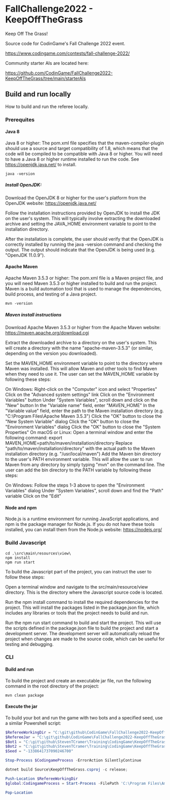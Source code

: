 # FallChallenge2022 - KeepOffTheGrass

Keep Off The Grass!

Source code for CodinGame's Fall Challenge 2022 event.

https://www.codingame.com/contests/fall-challenge-2022/

Community starter AIs are located here:

https://github.com/CodinGame/FallChallenge2022-KeepOffTheGrass/tree/main/starterAIs

## Build and run locally

How to build and run the referee locally.

### Prerequites

#### Java 8

Java 8 or higher: The pom.xml file specifies that the maven-compiler-plugin should use a source and target compatibility of 1.8, which means that the code will be compiled to be compatible with Java 8 or higher. You will need to have a Java 8 or higher runtime installed to run the code. See https://openjdk.java.net/ to install.

```console
java -version
```

##### Install OpenJDK:

Download the OpenJDK 8 or higher for the user's platform from the OpenJDK website: https://openjdk.java.net/

Follow the installation instructions provided by OpenJDK to install the JDK on the user's system. This will typically involve extracting the downloaded archive and setting the JAVA_HOME environment variable to point to the installation directory.

After the installation is complete, the user should verify that the OpenJDK is correctly installed by running the java -version command and checking the output. The output should indicate that the OpenJDK is being used (e.g. "OpenJDK 11.0.9").

#### Apache Maven

Apache Maven 3.5.3 or higher: The pom.xml file is a Maven project file, and you will need Maven 3.5.3 or higher installed to build and run the project. Maven is a build automation tool that is used to manage the dependencies, build process, and testing of a Java project.

```console
mvn -version
```
##### Maven install instructions

Download Apache Maven 3.5.3 or higher from the Apache Maven website: https://maven.apache.org/download.cgi

Extract the downloaded archive to a directory on the user's system. This will create a directory with the name "apache-maven-3.5.3" (or similar, depending on the version you downloaded).

Set the MAVEN_HOME environment variable to point to the directory where Maven was installed. This will allow Maven and other tools to find Maven when they need to use it. The user can set the MAVEN_HOME variable by following these steps:

On Windows:
Right-click on the "Computer" icon and select "Properties"
Click on the "Advanced system settings" link
Click on the "Environment Variables" button
Under "System Variables", scroll down and click on the "New" button
In the "Variable name" field, enter "MAVEN_HOME"
In the "Variable value" field, enter the path to the Maven installation directory (e.g. "C:\Program Files\Apache Maven 3.5.3")
Click the "OK" button to close the "New System Variable" dialog
Click the "OK" button to close the "Environment Variables" dialog
Click the "OK" button to close the "System Properties"
On macOS or Linux:
Open a terminal window and enter the following command:
export MAVEN_HOME=path/to/maven/installation/directory
Replace "path/to/maven/installation/directory" with the actual path to the Maven installation directory (e.g. "/usr/local/maven")
Add the Maven bin directory to the user's PATH environment variable. This will allow the user to run Maven from any directory by simply typing "mvn" on the command line. The user can add the bin directory to the PATH variable by following these steps:

On Windows:
Follow the steps 1-3 above to open the "Environment Variables" dialog
Under "System Variables", scroll down and find the "Path" variable
Click on the "Edit"

#### Node and npm

Node.js is a runtime environment for running JavaScript applications, and npm is the package manager for Node.js. If you do not have these tools installed, you can install them from the Node.js website: https://nodejs.org/

### Build Javascript

```console
cd .\src\main\resources\view\
npm install
npm run start
```

To build the Javascript part of the project, you can instruct the user to follow these steps:

Open a terminal window and navigate to the src/main/resource/view directory. This is the directory where the Javascript source code is located.

Run the npm install command to install the required dependencies for the project. This will install the packages listed in the package.json file, which includes any libraries or tools that the project needs to build and run.

Run the npm run start command to build and start the project. This will use the scripts defined in the package.json file to build the project and start a development server. The development server will automatically reload the project when changes are made to the source code, which can be useful for testing and debugging.

### CLI

#### Build and run

To build the project and create an executable jar file, run the following command in the root directory of the project:

```console
mvn clean package
```

#### Execute the jar

To build your bot and run the game with two bots and a specified seed, use a similar Powershell script:

```Powershell
$RefereeWorkingDir = "C:\git\github\CodinGame\FallChallenge2022-KeepOffTheGrass\"
$RefereeJar = "C:\git\github\CodinGame\FallChallenge2022-KeepOffTheGrass\target\fall-challenge-2022-keep-off-the-grass-1.0-SNAPSHOT.jar"
$Bot1 = "C:\git\github\StevenTCramer\Training\CodingGame\KeepOffTheGrass\bots\SnowFrogDev.exe"
$Bot2 = "C:\git\github\StevenTCramer\Training\CodingGame\KeepOffTheGrass\Source\bin\Release\net6.0\KeepOffTheGrass.exe"
$Seed = "-1338641737090246700"

Stop-Process $CodingameProcess -ErrorAction SilentlyContinue

dotnet build Source\KeepOffTheGrass.csproj -c release;

Push-Location $RefereeWorkingDir
$global:CodingameProcess = Start-Process -FilePath 'C:\Program Files\Amazon Corretto\jdk1.8.0_352\bin\java.exe' -ArgumentList '-jar', "$RefereeJar", $Bot1, $Bot2, $Seed -PassThru

Pop-Location

```
